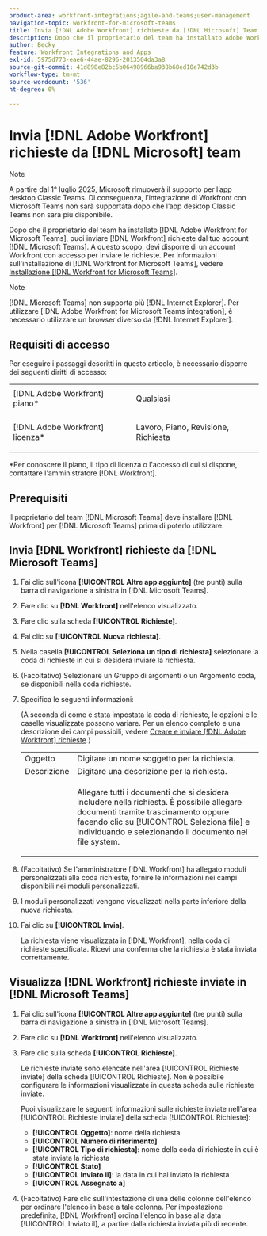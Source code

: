 ```yaml
---
product-area: workfront-integrations;agile-and-teams;user-management
navigation-topic: workfront-for-microsoft-teams
title: Invia [!DNL Adobe Workfront] richieste da [!DNL Microsoft] Team
description: Dopo che il proprietario del team ha installato Adobe Workfront per Microsoft Teams, puoi inviare le richieste Workfront dal tuo account Microsoft Teams. A questo scopo, devi disporre di un account Workfront con accesso per inviare le richieste. Per informazioni sull'installazione di Workfront per Microsoft Teams, vedere Installazione di Workfront per Microsoft Teams.
author: Becky
feature: Workfront Integrations and Apps
exl-id: 5975d773-eae6-44ae-8296-2013504da3a8
source-git-commit: 41d898e82bc5b06498966ba938b68ed10e742d3b
workflow-type: tm+mt
source-wordcount: '536'
ht-degree: 0%

---
```


# Invia [!DNL Adobe Workfront] richieste da [!DNL Microsoft] team

>[!NOTE]
>
>A partire dal 1° luglio 2025, Microsoft rimuoverà il supporto per l’app desktop Classic Teams. Di conseguenza, l’integrazione di Workfront con Microsoft Teams non sarà supportata dopo che l’app desktop Classic Teams non sarà più disponibile.

Dopo che il proprietario del team ha installato [!DNL Adobe Workfront for Microsoft Teams], puoi inviare [!DNL Workfront] richieste dal tuo account [!DNL Microsoft Teams]. A questo scopo, devi disporre di un account Workfront con accesso per inviare le richieste. Per informazioni sull&#39;installazione di [!DNL Workfront for Microsoft Teams], vedere [Installazione [!DNL Workfront for Microsoft Teams]](../../workfront-integrations-and-apps/using-workfront-with-microsoft-teams/install-workfront-ms-teams.md).

>[!NOTE]
>
>[!DNL Microsoft Teams] non supporta più [!DNL Internet Explorer]. Per utilizzare [!DNL Adobe Workfront for Microsoft Teams integration], è necessario utilizzare un browser diverso da [!DNL Internet Explorer].


## Requisiti di accesso

Per eseguire i passaggi descritti in questo articolo, è necessario disporre dei seguenti diritti di accesso:

<table style="table-layout:auto"> 
 <col> 
 <col> 
 <tbody> 
  <tr> 
   <td role="rowheader">[!DNL Adobe Workfront] piano*</td> 
   <td> <p>Qualsiasi</p> </td> 
  </tr> 
  <tr> 
   <td role="rowheader">[!DNL Adobe Workfront] licenza*</td> 
   <td> <p>Lavoro, Piano, Revisione, Richiesta</p> </td> 
  </tr> 
 </tbody> 
</table>

&#42;Per conoscere il piano, il tipo di licenza o l&#39;accesso di cui si dispone, contattare l&#39;amministratore [!DNL Workfront].

## Prerequisiti

Il proprietario del team [!DNL Microsoft Teams] deve installare [!DNL Workfront] per [!DNL Microsoft Teams] prima di poterlo utilizzare.

## Invia [!DNL Workfront] richieste da [!DNL Microsoft Teams]

1. Fai clic sull&#39;icona **[!UICONTROL Altre app aggiunte]** (tre punti) sulla barra di navigazione a sinistra in [!DNL Microsoft Teams].

1. Fare clic su **[!DNL Workfront]** nell&#39;elenco visualizzato.
1. Fare clic sulla scheda **[!UICONTROL Richieste]**.
1. Fai clic su **[!UICONTROL Nuova richiesta]**.
1. Nella casella **[!UICONTROL Seleziona un tipo di richiesta]** selezionare la coda di richieste in cui si desidera inviare la richiesta.
1. (Facoltativo) Selezionare un Gruppo di argomenti o un Argomento coda, se disponibili nella coda richieste.
1. Specifica le seguenti informazioni:

   (A seconda di come è stata impostata la coda di richieste, le opzioni e le caselle visualizzate possono variare. Per un elenco completo e una descrizione dei campi possibili, vedere [Creare e inviare [!DNL Adobe Workfront] richieste](../../manage-work/requests/create-requests/create-submit-requests.md).)

   <table style="table-layout:auto"> 
    <col> 
    <col> 
    <tbody> 
     <tr> 
      <td role="rowheader">Oggetto</td> 
      <td>Digitare un nome soggetto per la richiesta.</td> 
     </tr> 
     <tr> 
      <td role="rowheader">Descrizione</td> 
      <td>Digitare una descrizione per la richiesta.</td> 
     </tr> 
     <tr> 
      <td role="rowheader"> </td> 
      <td> <p>Allegare tutti i documenti che si desidera includere nella richiesta. È possibile allegare documenti tramite trascinamento oppure facendo clic su [!UICONTROL Seleziona file] e individuando e selezionando il documento nel file system.</p> </td> 
     </tr> 
    </tbody> 
   </table>

1. (Facoltativo) Se l&#39;amministratore [!DNL Workfront] ha allegato moduli personalizzati alla coda richieste, fornire le informazioni nei campi disponibili nei moduli personalizzati.
1. I moduli personalizzati vengono visualizzati nella parte inferiore della nuova richiesta.
1. Fai clic su **[!UICONTROL Invia]**.

   La richiesta viene visualizzata in [!DNL Workfront], nella coda di richieste specificata. Ricevi una conferma che la richiesta è stata inviata correttamente.

## Visualizza [!DNL Workfront] richieste inviate in [!DNL Microsoft Teams]

1. Fai clic sull&#39;icona **[!UICONTROL Altre app aggiunte]** (tre punti) sulla barra di navigazione a sinistra in [!DNL Microsoft Teams].

1. Fare clic su **[!DNL Workfront]** nell&#39;elenco visualizzato.
1. Fare clic sulla scheda **[!UICONTROL Richieste]**.

   Le richieste inviate sono elencate nell&#39;area [!UICONTROL Richieste inviate] della scheda [!UICONTROL Richieste]. Non è possibile configurare le informazioni visualizzate in questa scheda sulle richieste inviate.

   Puoi visualizzare le seguenti informazioni sulle richieste inviate nell&#39;area [!UICONTROL Richieste inviate] della scheda [!UICONTROL Richieste]:

   * **[!UICONTROL Oggetto]**: nome della richiesta
   * **[!UICONTROL Numero di riferimento]**
   * **[!UICONTROL Tipo di richiesta]**: nome della coda di richieste in cui è stata inviata la richiesta
   * **[!UICONTROL Stato]**
   * **[!UICONTROL Inviato il]**: la data in cui hai inviato la richiesta
   * **[!UICONTROL Assegnato a]**

1. (Facoltativo) Fare clic sull&#39;intestazione di una delle colonne dell&#39;elenco per ordinare l&#39;elenco in base a tale colonna. Per impostazione predefinita, [!DNL Workfront] ordina l&#39;elenco in base alla data [!UICONTROL Inviato il], a partire dalla richiesta inviata più di recente.
